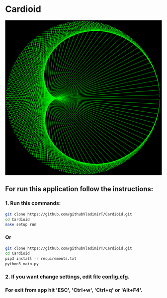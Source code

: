 # Cardioid

![](/assets/img/icon.png)

## For run this application follow the instructions:

### 1. Run this commands:
```bash
git clone https://github.com/githubVladimirT/Cardioid.git
cd Cardioid
make setup run
```

### Or
``` bash
git clone https://github.com/githubVladimirT/Cardioid.git
cd Cardioid
pip3 install -r requirements.txt
python3 main.py
```

### 2. If you want change settings, edit file [config.cfg](/config.cfg).

### For exit from app hit 'ESC', 'Ctrl+w', 'Ctrl+q' or 'Alt+F4'.
